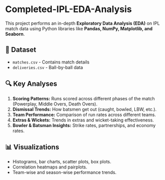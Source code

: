 # Completed-IPL-EDA-Analysis
This project performs an in-depth **Exploratory Data Analysis (EDA)** on IPL match data using Python libraries like **Pandas, NumPy, Matplotlib, and Seaborn**.

## 📂 Dataset
- `matches.csv` - Contains match details
- `deliveries.csv` - Ball-by-ball data

## 🔍 Key Analyses
1. **Scoring Patterns:** Runs scored across different phases of the match (Powerplay, Middle Overs, Death Overs).
2. **Dismissal Trends:** How batsmen get out (caught, bowled, LBW, etc.).
3. **Team Performance:** Comparison of run rates across different teams.
4. **Extras & Wickets:** Trends in extras and wicket-taking effectiveness.
5. **Bowler & Batsman Insights:** Strike rates, partnerships, and economy rates.

## 📊 Visualizations
- Histograms, bar charts, scatter plots, box plots.
- Correlation heatmaps and pairplots.
- Team-wise and season-wise performance trends.
